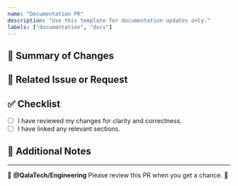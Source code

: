 ```yaml
---
name: "Documentation PR"
description: "Use this template for documentation updates only."
labels: ["documentation", "docs"]
---
```


## 📝 Summary of Changes
<!-- Clearly describe the documentation updates you made. -->

## 📄 Related Issue or Request
<!-- Link related issues or PRs if applicable. -->

## ✅ Checklist
- [ ] I have reviewed my changes for clarity and correctness.
- [ ] I have linked any relevant sections.

## 🔄 Additional Notes
<!-- Any extra details for reviewers. -->

---

🔔 **@QalaTech/Engineering** Please review this PR when you get a chance. 🙌